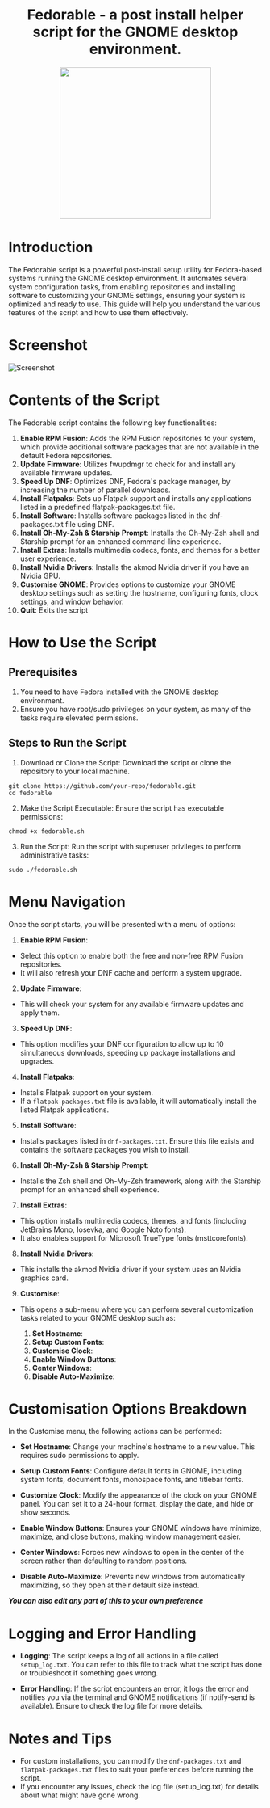 <h1 align="center">
  Fedorable - a post install helper script for the GNOME desktop environment.

</h1>
<p align="center">
  <img width="300" height="300" src="./images/logo.png">
</p>

# Introduction
The Fedorable script is a powerful post-install setup utility for Fedora-based systems running the GNOME desktop environment. It automates several system configuration tasks, from enabling repositories and installing software to customizing your GNOME settings, ensuring your system is optimized and ready to use.
This guide will help you understand the various features of the script and how to use them effectively.

# Screenshot
![Screenshot](./images/screenshot.png)

# Contents of the Script
The Fedorable script contains the following key functionalities:

1. **Enable RPM Fusion**: Adds the RPM Fusion repositories to your system, which provide additional software packages that are not available in the default Fedora repositories.
2. **Update Firmware**: Utilizes fwupdmgr to check for and install any available firmware updates.
3. **Speed Up DNF**: Optimizes DNF, Fedora's package manager, by increasing the number of parallel downloads.
4. **Install Flatpaks**: Sets up Flatpak support and installs any applications listed in a predefined flatpak-packages.txt file.
5. **Install Software**: Installs software packages listed in the dnf-packages.txt file using DNF.
6. **Install Oh-My-Zsh & Starship Prompt**: Installs the Oh-My-Zsh shell and Starship prompt for an enhanced command-line experience.
7. **Install Extras**: Installs multimedia codecs, fonts, and themes for a better user experience.
8. **Install Nvidia Drivers**: Installs the akmod Nvidia driver if you have an Nvidia GPU.
9. **Customise GNOME**: Provides options to customize your GNOME desktop settings such as setting the hostname, configuring fonts, clock settings, and window behavior.
10. **Quit**: Exits the script

# How to Use the Script

## Prerequisites

1. You need to have Fedora installed with the GNOME desktop environment.
2. Ensure you have root/sudo privileges on your system, as many of the tasks require elevated permissions.

## Steps to Run the Script
1. Download or Clone the Script: Download the script or clone the repository to your local machine.
```
git clone https://github.com/your-repo/fedorable.git
cd fedorable
```
2. Make the Script Executable: Ensure the script has executable permissions:
```
chmod +x fedorable.sh
```
3. Run the Script: Run the script with superuser privileges to perform administrative tasks:
```
sudo ./fedorable.sh
```

# Menu Navigation
Once the script starts, you will be presented with a menu of options:

1. **Enable RPM Fusion**:

- Select this option to enable both the free and non-free RPM Fusion repositories.
- It will also refresh your DNF cache and perform a system upgrade.

2. **Update Firmware**:

- This will check your system for any available firmware updates and apply them.
3. **Speed Up DNF**:

- This option modifies your DNF configuration to allow up to 10 simultaneous downloads, speeding up package installations and upgrades.
4. **Install Flatpaks**:

- Installs Flatpak support on your system.
- If a ```flatpak-packages.txt``` file is available, it will automatically install the listed Flatpak applications.
5. **Install Software**:

- Installs packages listed in ```dnf-packages.txt```. Ensure this file exists and contains the software packages you wish to install.
6. **Install Oh-My-Zsh & Starship Prompt**:
- Installs the Zsh shell and Oh-My-Zsh framework, along with the Starship prompt for an enhanced shell experience.
7. **Install Extras**:

- This option installs multimedia codecs, themes, and fonts (including JetBrains Mono, Iosevka, and Google Noto fonts).
- It also enables support for Microsoft TrueType fonts (msttcorefonts).
8. **Install Nvidia Drivers**:

- This installs the akmod Nvidia driver if your system uses an Nvidia graphics card.
9. **Customise**:

- This opens a sub-menu where you can perform several customization tasks related to your GNOME desktop such as:
		
	1. **Set Hostname**:
	2. **Setup Custom Fonts**:
	3. **Customise Clock**:
	4. **Enable Window Buttons**: 
	5. **Center Windows**:
	6. **Disable Auto-Maximize**:

# Customisation Options Breakdown
In the Customise menu, the following actions can be performed:
- **Set Hostname**: Change your machine's hostname to a new value. This requires sudo permissions to apply.

- **Setup Custom Fonts**: Configure default fonts in GNOME, including system fonts, document fonts, monospace fonts, and titlebar fonts.

- **Customize Clock**: Modify the appearance of the clock on your GNOME panel. You can set it to a 24-hour format, display the date, and hide or show seconds.

- **Enable Window Buttons**: Ensures your GNOME windows have minimize, maximize, and close buttons, making window management easier.

- **Center Windows**: Forces new windows to open in the center of the screen rather than defaulting to random positions.

- **Disable Auto-Maximize**: Prevents new windows from automatically maximizing, so they open at their default size instead.

***You can also edit any part of this to your own preference***

# Logging and Error Handling
- **Logging**: The script keeps a log of all actions in a file called ```setup_log.txt```. You can refer to this file to track what the script has done or troubleshoot if something goes wrong.

- **Error Handling**: 
If the script encounters an error, it logs the error and notifies you via the terminal and GNOME notifications (if notify-send is available). Ensure to check the log file for more details.

# Notes and Tips
- For custom installations, you can modify the ```dnf-packages.txt``` and ```flatpak-packages.txt``` files to suit your preferences before running the script.
- If you encounter any issues, check the log file (setup_log.txt) for details about what might have gone wrong.

